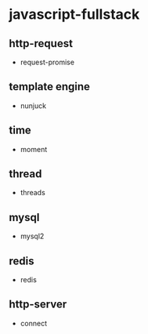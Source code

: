 # javascript-fullstack

## http-request

* request-promise

## template engine

* nunjuck

## time

* moment

## thread

* threads

## mysql

* mysql2

## redis

* redis

## http-server

* connect

